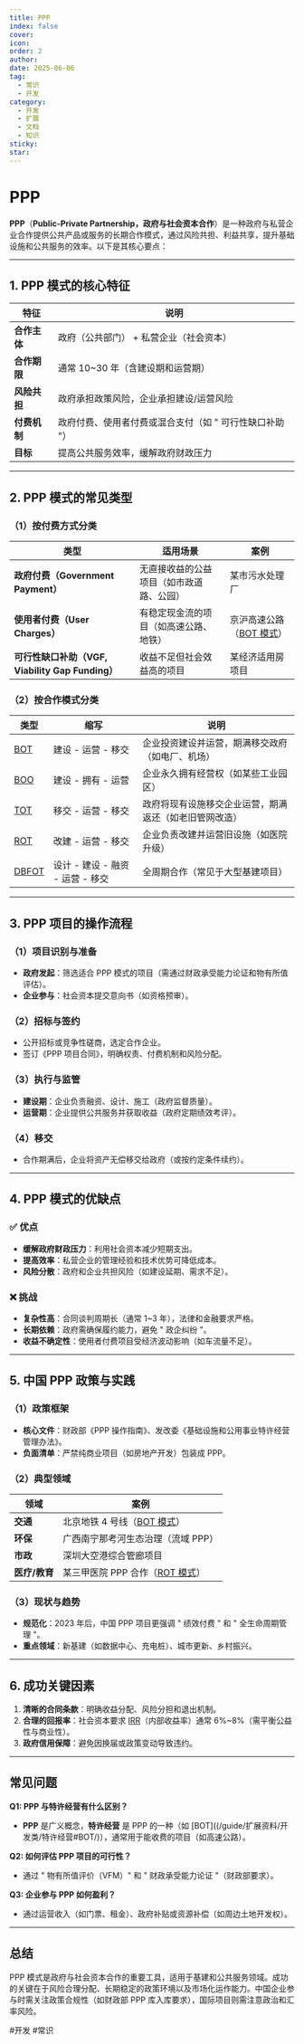 ```yaml
---
title: PPP
index: false
cover: 
icon: 
order: 2
author: 
date: 2025-06-06
tag:
  - 常识
  - 开发
category:
  - 开发
  - 扩展
  - 文档
  - 知识
sticky: 
star: 
---
```


# PPP

**PPP**（**Public-Private Partnership，政府与社会资本合作**）是一种政府与私营企业合作提供公共产品或服务的长期合作模式，通过风险共担、利益共享，提升基础设施和公共服务的效率。以下是其核心要点：

---

## **1. PPP 模式的核心特征**

|**特征**|**说明**|
|---|---|
|**合作主体**|政府（公共部门） + 私营企业（社会资本）|
|**合作期限**|通常 10~30 年（含建设期和运营期）|
|**风险共担**|政府承担政策风险，企业承担建设/运营风险|
|**付费机制**|政府付费、使用者付费或混合支付（如 " 可行性缺口补助 "）|
|**目标**|提高公共服务效率，缓解政府财政压力|

---

## **2. PPP 模式的常见类型**

### **（1）按付费方式分类**

| **类型**                                  | **适用场景**             | **案例**                                     |
| --------------------------------------- | -------------------- | ------------------------------------------ |
| **政府付费（Government Payment）**            | 无直接收益的公益项目（如市政道路、公园） | 某市污水处理厂                                    |
| **使用者付费（User Charges）**                 | 有稳定现金流的项目（如高速公路、地铁）  | 京沪高速公路（[BOT 模式](/guide/扩展资料/开发类/特许经营#BOT)） |
| **可行性缺口补助（VGF, Viability Gap Funding）** | 收益不足但社会效益高的项目        | 某经济适用房项目                                   |

### **（2）按合作模式分类**

| **类型**                              | **缩写**                 | **说明**                      |
| ----------------------------------- | ---------------------- | --------------------------- |
| [BOT](/guide/扩展资料/开发类/特许经营#BOT)     | 建设 - 运营 - 移交           | 企业投资建设并运营，期满移交政府（如电厂、机场）    |
| [BOO](/guide/扩展资料/开发类/特许经营#BOO)     | 建设 - 拥有 - 运营           | 企业永久拥有经营权（如某些工业园区）          |
| [TOT](/guide/扩展资料/开发类/特许经营#TOT)     | 移交 - 运营 - 移交           | 政府将现有设施移交企业运营，期满返还（如老旧管网改造） |
| [ROT](/guide/扩展资料/开发类/特许经营#ROT)     | 改建 - 运营 - 移交           | 企业负责改建并运营旧设施（如医院升级）         |
| [DBFOT](/guide/扩展资料/开发类/特许经营#DBFOT) | 设计 - 建设 - 融资 - 运营 - 移交 | 全周期合作（常见于大型基建项目）            |

---

## **3. PPP 项目的操作流程**

### **（1）项目识别与准备**

- **政府发起**：筛选适合 PPP 模式的项目（需通过财政承受能力论证和物有所值评估）。
- **企业参与**：社会资本提交意向书（如资格预审）。

### **（2）招标与签约**

- 公开招标或竞争性磋商，选定合作企业。
- 签订《PPP 项目合同》，明确权责、付费机制和风险分配。

### **（3）执行与监管**

- **建设期**：企业负责融资、设计、施工（政府监督质量）。
- **运营期**：企业提供公共服务并获取收益（政府定期绩效考评）。

### **（4）移交**

- 合作期满后，企业将资产无偿移交给政府（或按约定条件续约）。

---

## **4. PPP 模式的优缺点**

### **✅ 优点**

- **缓解政府财政压力**：利用社会资本减少短期支出。
- **提高效率**：私营企业的管理经验和技术优势可降低成本。
- **风险分散**：政府和企业共担风险（如建设延期、需求不足）。

### **❌ 挑战**

- **复杂性高**：合同谈判周期长（通常 1~3 年），法律和金融要求严格。
- **长期依赖**：政府需确保履约能力，避免 " 政企纠纷 "。
- **收益不确定性**：使用者付费项目受经济波动影响（如车流量不足）。

---

## **5. 中国 PPP 政策与实践**

### **（1）政策框架**

- **核心文件**：财政部《PPP 操作指南》、发改委《基础设施和公用事业特许经营管理办法》。
- **负面清单**：严禁纯商业项目（如房地产开发）包装成 PPP。

### **（2）典型领域**

| **领域**    | **案例**                                           |
| --------- | ------------------------------------------------ |
| **交通**    | 北京地铁 4 号线（[BOT 模式](/guide/扩展资料/开发类/特殊经营#BOT)）    |
| **环保**    | 广西南宁那考河生态治理（流域 PPP）                              |
| **市政**    | 深圳大空港综合管廊项目                                      |
| **医疗/教育** | 某三甲医院 PPP 合作（[ROT 模式](/guide/扩展资料/开发类/特殊经营#ROT)） |

### **（3）现状与趋势**

- **规范化**：2023 年后，中国 PPP 项目更强调 " 绩效付费 " 和 " 全生命周期管理 "。
- **重点领域**：新基建（如数据中心、充电桩）、城市更新、乡村振兴。

---

## **6. 成功关键因素**

1. **清晰的合同条款**：明确收益分配、风险分担和退出机制。
2. **合理的回报率**：社会资本要求 [IRR](/guide/扩展资料/金融类/IRR/)（内部收益率）通常 6%~8%（需平衡公益性与商业性）。
3. **政府信用保障**：避免因换届或政策变动导致违约。

---

## **常见问题**

**Q1: PPP 与特许经营有什么区别？**

- **PPP** 是广义概念，**特许经营** 是 PPP 的一种（如 [BOT]((/guide/扩展资料/开发类/特许经营#BOT/)），通常用于能收费的项目（如高速公路）。

**Q2: 如何评估 PPP 项目的可行性？**

- 通过 " 物有所值评价（VFM）" 和 " 财政承受能力论证 "（财政部要求）。

**Q3: 企业参与 PPP 如何盈利？**

- 通过运营收入（如门票、租金）、政府补贴或资源补偿（如周边土地开发权）。

---

## **总结**

PPP 模式是政府与社会资本合作的重要工具，适用于基建和公共服务领域。成功的关键在于风险合理分配、长期稳定的政策环境以及市场化运作能力。中国企业参与时需关注政策合规性（如财政部 PPP 库入库要求），国际项目则需注意政治和汇率风险。

#开发 #常识
